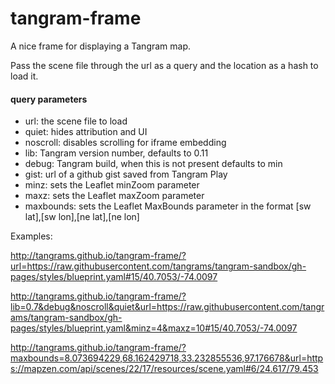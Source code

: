 # tangram-frame
A nice frame for displaying a Tangram map.

Pass the scene file through the url as a query and the location as a hash to load it.

#### query parameters

- url: the scene file to load
- quiet: hides attribution and UI
- noscroll: disables scrolling for iframe embedding
- lib: Tangram version number, defaults to 0.11
- debug: Tangram build, when this is not present defaults to min
- gist: url of a github gist saved from Tangram Play
- minz: sets the Leaflet minZoom parameter
- maxz: sets the Leaflet maxZoom parameter
- maxbounds: sets the Leaflet MaxBounds parameter in the format [sw lat],[sw lon],[ne lat],[ne lon]

Examples:

http://tangrams.github.io/tangram-frame/?url=https://raw.githubusercontent.com/tangrams/tangram-sandbox/gh-pages/styles/blueprint.yaml#15/40.7053/-74.0097

http://tangrams.github.io/tangram-frame/?lib=0.7&debug&noscroll&quiet&url=https://raw.githubusercontent.com/tangrams/tangram-sandbox/gh-pages/styles/blueprint.yaml&minz=4&maxz=10#15/40.7053/-74.0097

http://tangrams.github.io/tangram-frame/?maxbounds=8.073694229,68.162429718,33.232855536,97.176678&url=https://mapzen.com/api/scenes/22/17/resources/scene.yaml#6/24.617/79.453
